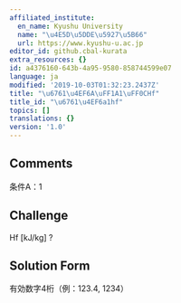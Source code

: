 ```yaml
---
affiliated_institute:
  en_name: Kyushu University
  name: "\u4E5D\u5DDE\u5927\u5B66"
  url: https://www.kyushu-u.ac.jp
editor_id: github.cbal-kurata
extra_resources: {}
id: a4376160-643b-4a95-9580-858744599e07
language: ja
modified: '2019-10-03T01:32:23.2437Z'
title: "\u6761\u4EF6A\uFF1A1\uFF0CHf"
title_id: "\u6761\u4EF6a1hf"
topics: []
translations: {}
version: '1.0'
---
```


## Comments
条件A：1

## Challenge
Hf [kJ/kg] ?

## Solution Form
有効数字4桁（例：123.4,  1234）




